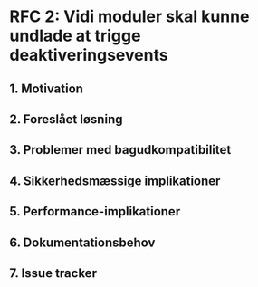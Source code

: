 # RFC 2: Vidi moduler skal kunne undlade at trigge deaktiveringsevents

## 1. Motivation

## 2. Foreslået løsning

## 3. Problemer med bagudkompatibilitet

## 4. Sikkerhedsmæssige implikationer

## 5. Performance-implikationer

## 6. Dokumentationsbehov

## 7. Issue tracker
